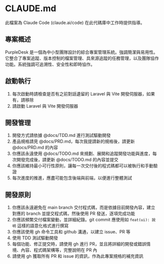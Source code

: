 # CLAUDE.md

此檔案為 Claude Code (claude.ai/code) 在此代碼庫中工作時提供指導。

## 專案概述

PurpleDesk 是一個為中小型團隊設計的綜合專案管理系統。強調簡潔與易用性。它整合了專案追蹤、版本控制的檔案管理、具來源追蹤的任務管理，以及團隊協作功能。系統強調可追溯性、安全性和即時協作。

## 啟動執行

1. 每次啟動時請檢查是否有之前對話遺留的 Laravel 與 Vite 開發伺服器，如果有，請移除
2. 請啟動 Laravel 與 Vite 開發伺服器

## 開發管理

1. 開發方式請依據 @docs/TDD.md 進行測試驅動開發
2. 產品規格請見 @docs/PRD.md，每次我提請新的規格後，請更新 @docs/PRD.md 的內容
3. 你應該永遠使用 @docs/TODO.md 來規劃、展開和追蹤開發功能與進度，每次開發完成後，請更新 @docs/TODO.md 的內容並提交
4. 你應該維持最小可行性原則，讓每一次交付後的程式碼都可以被執行和手動驗證
5. 每次進度的推進，應盡可能包含後端與前端，以便進行整體測試

## 開發原則

1. 你應該永遠避免在 main branch 交付程式碼，而是依據目前開發內容，建立對應的 branch 並提交程式碼，然後使用 PR 發送，逐項完成功能
2. 你應該頻繁交付檔案變動，並詳細紀錄。git commit 應使用如 `feat(ui): 說明` 這樣的語意化格式進行撰寫
4. 你應該使用 gh 命令工具和 github 溝通，以建立 issue、PR 等
5. 使用 TDD 測試驅動開發
6. 每個功能、修正提交時，請使用 gh 進行 PR，並且將詳細的開發或錯誤情境、內容、程式碼架構等，完整說明在 PR 內
7. 請使用 gh 獲取所有 PR 和 issue 的資訊，作為此專案規格的補充資訊
